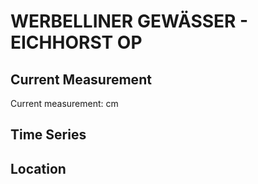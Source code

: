 # WERBELLINER GEWÄSSER - EICHHORST OP

## Current Measurement

Current measurement: <Value topic="rivers/pegel-online/WbG/EICHHORST-OP/measurementValue"/> cm

## Time Series

<TimeSeries topic="rivers/pegel-online/WbG/EICHHORST-OP/measurementValue" period="week" />

## Location

<WorldMap>
  <Marker lat="52.89113758274906" lon="13.639018588154324" labelTopic="rivers/pegel-online/WbG/EICHHORST-OP/measurementValue" />
</WorldMap>
